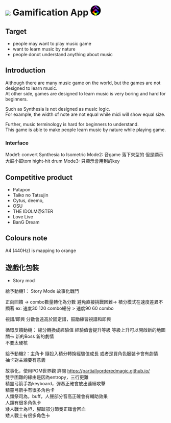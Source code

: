# <img src="https://github.com/posetmage/posetmage.github.io/blob/master/Icon/Design/4Element.svg" Height="32" /> Gamification App <img src="https://raw.githubusercontent.com/PartiallyOrderedMagic/-app-/master/ICON/POM-game.png" Height="32" />

## Target
* people may want to play music game
* want to learn music by nature
* people donot understand anything about music 

## Introduction
Although there are many music game on the world, but the games are not designed to learn music.  
At other side, games are designed to learn music is very boring and hard for beginners.

Such as Synthesia is not designed as music logic.  
For example, the width of note are not equal while midi will show equal size.  

Further, music terminology is hard for beginners to understand.  
This game is able to make people learn music by nature while playing game.

### Interface
Mode1: convert Synthesia to Isometric
Mode2: 音game 落下來型的 但是顯示大鼓小鼓tom hight-hit drum
Mode3: 只顯示會用到的key

## Competitive product
* Patapon
* Taiko no Tatsujin
* Cytus, deemo, 
* OSU
* THE IDOLM@STER
* Love Live
* BanG Dream

## Colours note
A4 (440Hz) is mapping to orange

## 遊戲化包裝

* Story mod

給予動機1：
Story Mode 故事化戰鬥

正向回饋 -> combo數量轉化為分數
避免直接挑戰困難-> 積分模式在速度差異不顯著
ex: 速度30 120 combo總分 > 速度90 60 combo

視譜/即興 分數會遠高於固定譜，鼓勵練習視譜和即興

循環反饋動機：
總分轉換成經驗值
經驗值會提升等級
等級上升可以開啟新的地圖關卡 新的Boss 新的劇情  
不要太硬核

給予動機2：主角卡 隨投入積分轉換經驗值成長
或者是買角色服裝卡會有劇情  
抽卡對主線要有意義  



故事化，使用POM世界觀
詳閱 https://partiallyorderedmagic.github.io/  
雙手困難的緣由是因為entropy，三行更難  
精靈弓箭手為keyboard，彈奏正確會放出連續攻擊  
精靈弓箭手有很多角色卡  
人類祭司為，buff，人聲部分音高正確會有輔助效果  
人類有很多角色卡  
矮人戰士為坦，腳踏部分節奏正確會回血  
矮人戰士有很多角色卡  
